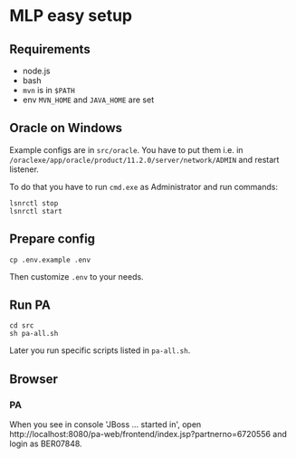 # MLP easy setup

## Requirements

- node.js
- bash
- `mvn` is in `$PATH`
- env `MVN_HOME` and `JAVA_HOME` are set

## Oracle on Windows

Example configs are in `src/oracle`. You have to put them i.e. in `/oraclexe/app/oracle/product/11.2.0/server/network/ADMIN` and restart listener.

To do that you have to run `cmd.exe` as Administrator and run commands:

```
lsnrctl stop
lsnrctl start
```

## Prepare config

`cp .env.example .env`

Then customize `.env` to your needs.

## Run PA

```
cd src
sh pa-all.sh
```

Later you run specific scripts listed in `pa-all.sh`.

## Browser

### PA

When you see in console 'JBoss ... started in', open http://localhost:8080/pa-web/frontend/index.jsp?partnerno=6720556 and login as BER07848.
